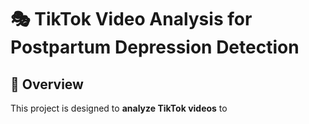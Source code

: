 # 🎭 TikTok Video Analysis for Postpartum Depression Detection

## 📌 Overview
This project is designed to **analyze TikTok videos** to 
